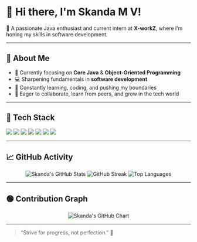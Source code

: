# 👋 Hi there, I'm Skanda M V!

🎯 A passionate Java enthusiast and current intern at **X-workZ**, where I’m honing my skills in software development.

---

## 🚀 About Me

- 🔭 Currently focusing on **Core Java** & **Object-Oriented Programming**
- 💻 Sharpening fundamentals in **software development**
- 📘 Constantly learning, coding, and pushing my boundaries
- 🌱 Eager to collaborate, learn from peers, and grow in the tech world

---

## 🧰 Tech Stack

<p align="left">
  <img src="https://img.shields.io/badge/Java-ED8B00?style=for-the-badge&logo=java&logoColor=white"/>
  <img src="https://img.shields.io/badge/HTML5-E34F26?style=for-the-badge&logo=html5&logoColor=white"/>
  <img src="https://img.shields.io/badge/CSS3-1572B6?style=for-the-badge&logo=css3&logoColor=white"/>
  <img src="https://img.shields.io/badge/SQL-003B57?style=for-the-badge&logo=sql&logoColor=white"/>
  <img src="https://img.shields.io/badge/Git-F05032?style=for-the-badge&logo=git&logoColor=white"/>
  <img src="https://img.shields.io/badge/GitHub-181717?style=for-the-badge&logo=github&logoColor=white"/>
  <img src="https://img.shields.io/badge/VSCode-007ACC?style=for-the-badge&logo=visual-studio-code&logoColor=white"/>
</p>

---

## 📈 GitHub Activity

<p align="center">
  <img src="https://github-readme-stats.vercel.app/api?username=SKANDAMV27&show_icons=true&theme=radical" alt="Skanda's GitHub Stats" />
  <img src="https://streak-stats.demolab.com?user=SKANDAMV27&theme=gruvbox" alt="GitHub Streak" />
  <img src="https://github-readme-stats.vercel.app/api/top-langs/?username=SKANDAMV27&layout=compact&theme=vision-friendly-dark" alt="Top Languages" />
</p>

---

## 🟢 Contribution Graph

<p align="center">
  <img src="https://ghchart.rshah.org/SKANDAMV27" alt="Skanda's GitHub Chart" />
</p>

---

> “Strive for progress, not perfection.” 🚀
